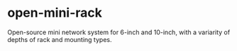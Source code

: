 # open-mini-rack
Open-source mini network system for 6-inch and 10-inch, with a variarity of depths of rack and mounting types.
